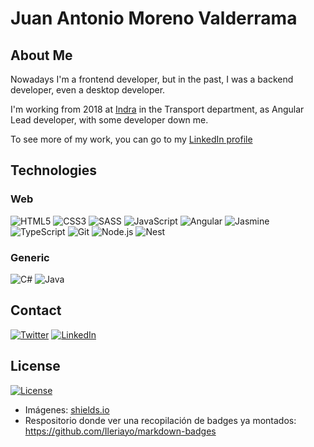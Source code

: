 # Juan Antonio Moreno Valderrama

## About Me

Nowadays I'm a frontend developer, but in the past, I was a backend developer, even a desktop developer.

I'm working from 2018 at [Indra](http://indracompany.com/en) in the Transport department, as Angular Lead developer, with some developer down me.

To see more of my work, you can go to my [LinkedIn profile](http://linkedin.com/in/juan-antonio-moreno-valderrama)

## Technologies

### Web

![HTML5](https://img.shields.io/badge/-HTML5-E34F26?style=plastic&logo=html5&logoColor=white)
![CSS3](https://img.shields.io/badge/-CSS3-1572B6?style=plastic&logo=css3&logoColor=white)
![SASS](https://img.shields.io/badge/-SASS-CC6699?style=plastic&logo=sass&logoColor=white)
![JavaScript](https://img.shields.io/badge/-JavaScript-F7DF1E?style=plastic&logo=JavaScript&logoColor=black)
![Angular](https://img.shields.io/badge/-Angular-DD0031?style=plastic&logo=angular)
![Jasmine](https://img.shields.io/badge/-Jasmine-8A4182?style=plastic&logo=jasmine)
![TypeScript](https://img.shields.io/badge/-TypeScript-3178C6?style=plastic&logo=TypeScript&logoColor=white)
![Git](https://img.shields.io/badge/-Git-F05032?style=plastic&logo=git&logoColor=white)
![Node.js](https://img.shields.io/badge/-Node.js-339933?style=plastic&logo=node.js&logoColor=white)
![Nest](https://img.shields.io/badge/nestjs%20-%23E0234E?&style=plastic&logo=nestjs&logoColor=white)

### Generic

![C#](https://img.shields.io/badge/c%23%20-%23239120?&style=plastic&logo=c-sharp&logoColor=white)
![Java](https://img.shields.io/badge/java-%23ED8B00?&style=plastic&logo=java&logoColor=white)

## Contact

<a href="https://twitter.com/jmorenovade"><img src="https://img.shields.io/twitter/follow/jmorenovalde?label=Twitter&style=social" alt="Twitter"></a>
<a href="https://www.linkedin.com/in/juan-antonio-moreno-valderrama/"><img src="https://img.shields.io/badge/LinkedIn--_.svg?style=social&logo=linkedin" alt="LinkedIn"></a>

## License

[![License](http://img.shields.io/:license-mit-blue.svg?style=flat-square)](http://badges.mit-license.org)

- Imágenes: [shields.io](https://shields.io/)
- Respositorio donde ver una recopilación de badges ya montados: https://github.com/Ileriayo/markdown-badges
